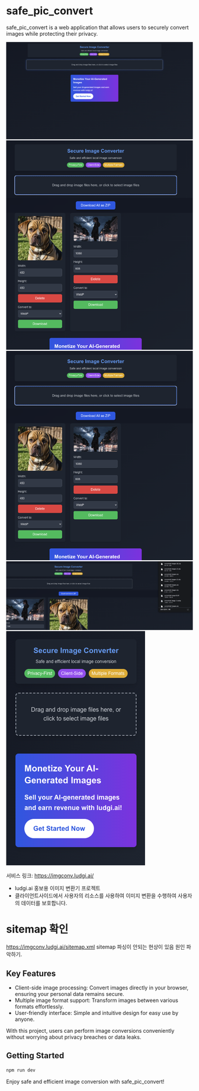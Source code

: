 # safe_pic_convert

safe_pic_convert is a web application that allows users to securely convert images while protecting their privacy.

![alt text](image.png)
![alt text](image-3.png)
![alt text](image-2.png)
![alt text](image-4.png)
![alt text](image-1.png)

서비스 링크: https://imgconv.ludgi.ai/

- ludgi.ai 홍보용 이미지 변환기 프로젝트
- 클라이언트사이드에서 사용자의 리소스를 사용하여 이미지 변환을 수행하여 사용자의 데이터를 보호합니다.

# sitemap 확인

https://imgconv.ludgi.ai/sitemap.xml
sitemap 파싱이 안되는 현상이 있음 원인 파악하기.

## Key Features

- Client-side image processing: Convert images directly in your browser, ensuring your personal data remains secure.
- Multiple image format support: Transform images between various formats effortlessly.
- User-friendly interface: Simple and intuitive design for easy use by anyone.

With this project, users can perform image conversions conveniently without worrying about privacy breaches or data leaks.

## Getting Started

```bash
npm run dev
```

Enjoy safe and efficient image conversion with safe_pic_convert!
